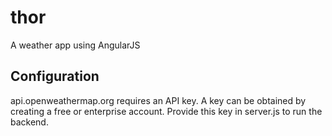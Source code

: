 # thor
A weather app using AngularJS


## Configuration
api.openweathermap.org requires an API key. A key can be obtained by creating a free or enterprise account. Provide this key in server.js to run the backend.
